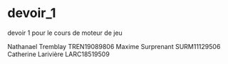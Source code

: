 # devoir_1
devoir 1 pour le cours de moteur de jeu

Nathanael Tremblay TREN19089806
Maxime Surprenant SURM11129506
Catherine Larivière LARC18519509
